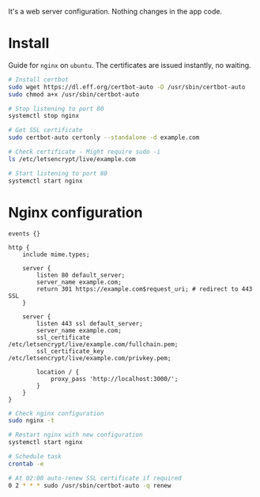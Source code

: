 It's a web server configuration. Nothing changes in the app code.

# Install

Guide for `nginx` on `ubuntu`. The certificates are issued instantly, no waiting.

``` bash
# Install certbot
sudo wget https://dl.eff.org/certbot-auto -O /usr/sbin/certbot-auto
sudo chmod a+x /usr/sbin/certbot-auto

# Stop listening to port 80
systemctl stop nginx

# Get SSL certificate
sudo certbot-auto certonly --standalone -d example.com

# Check certificate - Might require sudo -i
ls /etc/letsencrypt/live/example.com

# Start listening to port 80
systemctl start nginx
```

# Nginx configuration
```nginx
events {}

http {
    include mime.types;

    server {
        listen 80 default_server;
        server_name example.com;
        return 301 https://example.com$request_uri; # redirect to 443 SSL
    }

    server {
        listen 443 ssl default_server;
        server_name example.com;
        ssl_certificate /etc/letsencrypt/live/example.com/fullchain.pem;
        ssl_certificate_key /etc/letsencrypt/live/example.com/privkey.pem;

        location / {
            proxy_pass 'http://localhost:3000/';
        }
    }
}
```
```bash
# Check nginx configuration
sudo nginx -t

# Restart nginx with new configuration
systemctl start nginx

# Schedule task
crontab -e

# At 02:00 auto-renew SSL certificate if required
0 2 * * * sudo /usr/sbin/certbot-auto -q renew
```
